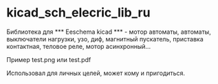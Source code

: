 # kicad_sch_elecric_lib_ru

Библиотека для *** Eeschema kicad ***  - мотор автоматы, автоматы, выключатели нагрузки,
узо, диф, магнитный пускатель, приставка контактная, теловое реле, мотор асинхронный...


Пример  test.png или test.pdf

Использовал для личных целей, может кому и пригодиться.

